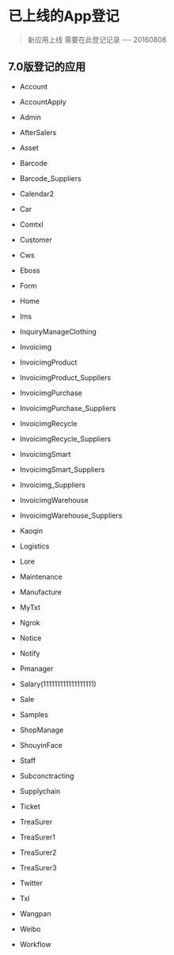 # 已上线的App登记
>  新应用上线 需要在此登记记录     ---  20160808
## 7.0版登记的应用  

- Account
- AccountApply
- Admin
- AfterSalers
- Asset
- Barcode
- Barcode_Suppliers

- Calendar2
- Car

- Comtxl
- Customer
- Cws
- Eboss
- Form

- Home

- Ims
- InquiryManageClothing
- Invoicimg
- InvoicimgProduct
- InvoicimgProduct_Suppliers
- InvoicimgPurchase
- InvoicimgPurchase_Suppliers
- InvoicimgRecycle
- InvoicimgRecycle_Suppliers
- InvoicimgSmart
- InvoicimgSmart_Suppliers
- Invoicimg_Suppliers
- InvoicimgWarehouse
- InvoicimgWarehouse_Suppliers
- Kaoqin

- Logistics
- Lore
- Maintenance
- Manufacture
- MyTxt
- Ngrok
- Notice
- Notify

- Pmanager

- Salary(111111111111111111)
- Sale

- Samples
- ShopManage

- ShouyinFace
- Staff

- Subconctracting
- Supplychain
- Ticket

- TreaSurer
- TreaSurer1
- TreaSurer2
- TreaSurer3
- Twitter
- Txl
- Wangpan
- Weibo
- Workflow
